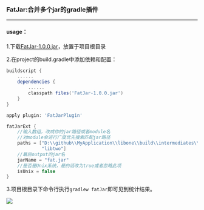 ### FatJar:合并多个jar的gradle插件

----

#### usage：

1.下载[FatJar-1.0.0.jar](https://github.com/bboylin/FatJar/blob/master/FatJar-1.0.0.jar)，放置于项目根目录

2.在project的build.gradle中添加依赖和配置：
```groovy
buildscript {
    ......
    dependencies {
        ......
        classpath files('FatJar-1.0.0.jar')
    }
}

apply plugin: 'FatJarPlugin'

fatJarExt {
	//输入数组，改成你的jar路径或者module名
	//对module会进行广度优先搜索匹配jar路径
    paths = ["D:\\github\\MyApplication\\libone\\build\\intermediates\\bundles\\release\\classes.jar",
             "libtwo"]
    //最后output的jar名
    jarName = "fat.jar"
    //是否是Unix系统，是的话改为true或者忽略此项
    isUnix = false
}
```

3.项目根目录下命令行执行`gradlew fatJar`即可见到统计结果。

![](https://github.com/bboylin/FatJar/blob/master/cmd.png)